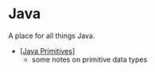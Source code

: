 # Java

A place for all things Java.

- [[Java Primitives]]
    - some notes on primitive data types

[//begin]: # "Autogenerated link references for markdown compatibility"
[Java Primitives]: <Java Primitives> "Java Primitives"
[//end]: # "Autogenerated link references"